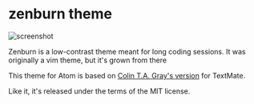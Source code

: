 # zenburn theme

![screenshot](http://i.imgur.com/F9fHfwh)

Zenburn is a low-contrast theme meant for long coding sessions. It was
originally a vim theme, but it's grown from there

This theme for Atom is based on 
[Colin T.A. Gray's version](https://github.com/colinta/zenburn) for TextMate.

Like it, it's released under the terms of the MIT license.
